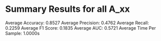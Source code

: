 # Summary Results for all A_xx
Average Accuracy: 0.8527
Average Precision: 0.4762
Average Recall: 0.2259
Average F1 Score: 0.1835
Average AUC: 0.5721
Average Time Per Sample: 1.0000s

